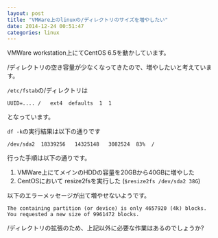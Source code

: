 ```yaml
---
layout: post
title: "VMWare上のlinuxの/ディレクトリのサイズを増やしたい"
date: 2014-12-24 00:51:47
categories: linux
---
```

<p>VMWare workstation上にてCentOS 6.5を動かしています。</p>

<p>/ディレクトリの空き容量が少なくなってきたので、増やしたいと考えています。</p>

<p><code>/etc/fstab</code>の/ディレクトリは</p>

<pre><code>UUID=.... /   ext4  defaults  1  1
</code></pre>

<p>となっています。</p>

<p><code>df -k</code>の実行結果は以下の通りです</p>

<pre><code>/dev/sda2  18339256   14325148   3082524  83%  /
</code></pre>

<p>行った手順は以下の通りです。</p>

<ol>
<li>VMWare上にてメインのHDDの容量を20GBから40GBに増やした</li>
<li>CentOSにおいて resize2fsを実行した (<code>$resize2fs /dev/sda2 38G</code>)</li>
</ol>

<p>以下のエラーメッセージが出て増やせないようです。</p>

<pre><code>The containing partition (or device) is only 4657920 (4k) blocks.
You requested a new size of 9961472 blocks.
</code></pre>

<p>/ディレクトリの拡張のため、上記以外に必要な作業はあるのでしょうか?</p>
